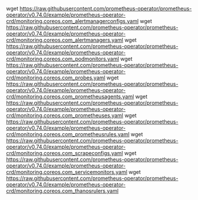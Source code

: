 wget https://raw.githubusercontent.com/prometheus-operator/prometheus-operator/v0.74.0/example/prometheus-operator-crd/monitoring.coreos.com_alertmanagerconfigs.yaml
wget https://raw.githubusercontent.com/prometheus-operator/prometheus-operator/v0.74.0/example/prometheus-operator-crd/monitoring.coreos.com_alertmanagers.yaml
wget https://raw.githubusercontent.com/prometheus-operator/prometheus-operator/v0.74.0/example/prometheus-operator-crd/monitoring.coreos.com_podmonitors.yaml
wget https://raw.githubusercontent.com/prometheus-operator/prometheus-operator/v0.74.0/example/prometheus-operator-crd/monitoring.coreos.com_probes.yaml
wget https://raw.githubusercontent.com/prometheus-operator/prometheus-operator/v0.74.0/example/prometheus-operator-crd/monitoring.coreos.com_prometheusagents.yaml
wget https://raw.githubusercontent.com/prometheus-operator/prometheus-operator/v0.74.0/example/prometheus-operator-crd/monitoring.coreos.com_prometheuses.yaml
wget https://raw.githubusercontent.com/prometheus-operator/prometheus-operator/v0.74.0/example/prometheus-operator-crd/monitoring.coreos.com_prometheusrules.yaml
wget https://raw.githubusercontent.com/prometheus-operator/prometheus-operator/v0.74.0/example/prometheus-operator-crd/monitoring.coreos.com_scrapeconfigs.yaml
wget https://raw.githubusercontent.com/prometheus-operator/prometheus-operator/v0.74.0/example/prometheus-operator-crd/monitoring.coreos.com_servicemonitors.yaml
wget https://raw.githubusercontent.com/prometheus-operator/prometheus-operator/v0.74.0/example/prometheus-operator-crd/monitoring.coreos.com_thanosrulers.yaml
